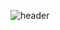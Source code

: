 ![header](https://capsule-render.vercel.app/api?type=soft&color=auto&height=200&section=header&text=Sally's%20AIFFELog%20✨&fontSize=80&animation=blink)


